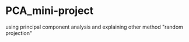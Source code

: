 # PCA_mini-project
using principal component analysis and explaining other method "random projection"
